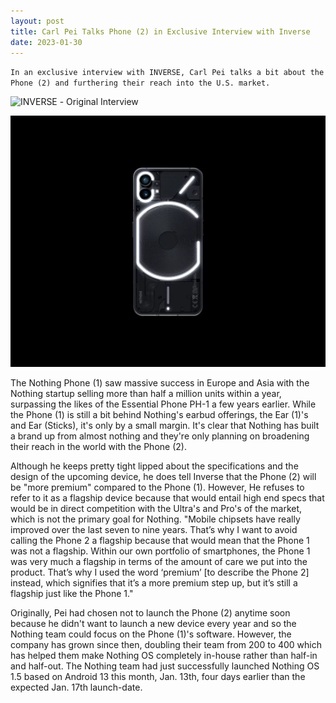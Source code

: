 ```yaml
---
layout: post
title: Carl Pei Talks Phone (2) in Exclusive Interview with Inverse
date: 2023-01-30
---
```


`In an exclusive interview with INVERSE, Carl Pei talks a bit about the Phone (2) and furthering their reach into the U.S. market.`

![INVERSE](https://www.inverse.com/gear/nothing-phone-2-us-2023-release-carl-pei-interview) - Original Interview

![Nothing Phone (1) in black with the Glyph Interface glowing.](/images/nothing-phone-1.webp)

The Nothing Phone (1) saw massive success in Europe and Asia with the Nothing startup selling more than half a million units within a year, surpassing the likes of the Essential Phone PH-1 a few years earlier. While the Phone (1) is still a bit behind Nothing's earbud offerings, the Ear (1)'s and Ear (Sticks), it's only by a small margin. It's clear that Nothing has built a brand up from almost nothing and they're only planning on broadening their reach in the world with the Phone (2). 

Although he keeps pretty tight lipped about the specifications and the design of the upcoming device, he does tell Inverse that the Phone (2) will be "more premium" compared to the Phone (1). However, He refuses to refer to it as a flagship device because that would entail high end specs that would be in direct competition with the Ultra's and Pro's of the market, which is not the primary goal for Nothing. "Mobile chipsets have really improved over the last seven to nine years. That’s why I want to avoid calling the Phone 2 a flagship because that would mean that the Phone 1 was not a flagship. Within our own portfolio of smartphones, the Phone 1 was very much a flagship in terms of the amount of care we put into the product. That’s why I used the word ‘premium’ [to describe the Phone 2] instead, which signifies that it’s a more premium step up, but it’s still a flagship just like the Phone 1."

Originally, Pei had chosen not to launch the Phone (2) anytime soon because he didn't want to launch a new device every year and so the Nothing team could focus on the Phone (1)'s software. However, the company has grown since then, doubling their team from 200 to 400 which has helped them make Nothing OS completely in-house rather than half-in and half-out. The Nothing team had just successfully launched Nothing OS 1.5 based on Android 13 this month, Jan. 13th, four days earlier than the expected Jan. 17th launch-date. 
